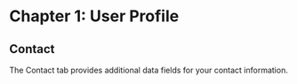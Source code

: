 # Chapter 1: User Profile
## Contact

The Contact tab provides additional data fields for your contact information.